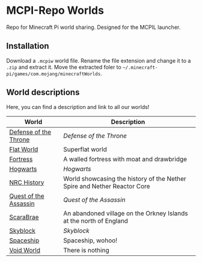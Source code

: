 # MCPI-Repo Worlds
Repo for Minecraft Pi world sharing. Designed for the MCPIL launcher.

## Installation
Download a `.mcpiw` world file. Rename the file extension and change it to a `.zip` and extract it. Move the extracted foler to `~/.minecraft-pi/games/com.mojang/minecraftWorlds`.

## World descriptions
Here, you can find a description and link to all our worlds!

| World                                              | Description                                                              |
| ---------------------------------------------------| ------------------------------------------------------------------------ |
| [Defense of the Throne](DefenseOfTheThrone.mcpiw)  | *Defense of the Throne*                                                  |
| [Flat World](FlatWorld/)                           | Superflat world                                                          |
| [Fortress](Fortress/)                              | A walled fortress with moat and drawbridge                               |
| [Hogwarts](Hogwarts.mcpiw)                         | *Hogwarts*                                                               |
| [NRC History](NRC_History/)                        | World showcasing the history of the Nether Spire and Nether Reactor Core |
| [Quest of the Assassin](QuestOfTheAssassin.mcpiw)  | *Quest of the Assassin*                                                  |
| [ScaraBrae](ScaraBrae/)                            | An abandoned village on the Orkney Islands at the north of England       |
| [Skyblock](Skyblock.mcpiw)                         | *Skyblock*                                                               |
| [Spaceship](Spaceship.mcpiw)                       | Spaceship, wohoo!                                                        |
| [Void World](VoidWorld/)                           | There is nothing                                                         |
